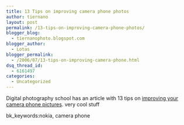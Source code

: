 ```yaml
---
title: 13 Tips on improving camera phone photos
author: tiernano
layout: post
permalink: /13-tips-on-improving-camera-phone-photos/
blogger_blog:
  - tiernanophoto.blogspot.com
blogger_author:
  - Lotas
blogger_permalink:
  - /2006/07/13-tips-on-improving-camera-phone.html
dsq_thread_id:
  - 6161497
categories:
  - Uncategorized
---
```

Digital photography school has an article with 13 tips on [improving your camera phone pictures][1]. very cool stuff

bk_keywords:nokia, camera phone

 [1]: http://digital-photography-school.com/blog/how-to-use-a-camera-phone/
